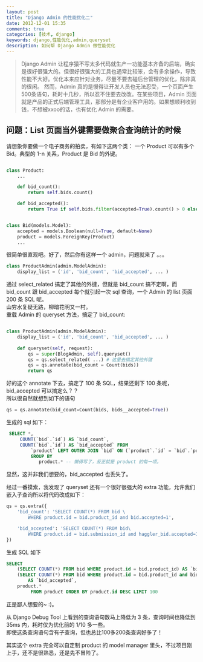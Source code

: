 ```yaml
---
layout: post
title: "Django Admin 的性能优化二"
date: 2012-12-01 15:35
comments: true
categories: [技术, django]
keywords: django,性能优化,admin,queryset
description: 如何帮 Django Admin 做性能优化
---
```


> Django Admin 让程序猿不写太多代码就生产一功能基本齐备的后端，确实是很好很强大的。但很好很强大的工具也通常比较笨，会有多余操作，导致性能不大好。优化本来应针对业务，尽量不要去碰后台管理的优化，除非真的很闲。
> 然而，Admin 真的是慢得让开发人员也无法忍受，一个页面产生500条语句，耗时十几秒，所以忍不住要去改改。在某些项目，Admin 页面就是产品的正式后端管理工具，那部分是有企业客户用的。如果想顺利收到钱，不想被xxoo的话，也有优化 Admin 的需要。

问题：List 页面当外键需要做聚合查询统计的时候
--------------------------------------

请想象你要做一个电子商务的拍卖，有如下这两个类：
一个 Product 可以有多个 Bid。典型的 1-n 关系，Product 是 Bid 的外键。

```python

class Product:
    ...

    def bid_count():
        return self.bids.count()

    def bid_accepted():
        return True if self.bids.filter(accepted=True).count() > 0 else False


class Bid(models.Model):
    accepted = models.Boolean(null=True, default=None)
    product = models.ForeignKey(Product)
    ...
```

很简单很直观吧。好了，然后你有这样一个 admin，问题就来了 。。。
```python
class ProductAdmin(admin.ModelAdmin):
    display_list = ('id', 'bid_count', 'bid_accepted', ... )

```

通过 select_related 搞定了其他的外键，但就是 bid_count 搞不定啊，而 bid_count 跟 bid_accepted 每个就引起一次 sql 查询，一个 Admin 的 list 页面 200 条 SQL 呢。    
山穷水复疑无路，柳暗花明又一村。    
重载 Admin 的 queryset 方法，搞定了 bid_count:

```python

class ProductAdmin(admin.ModelAdmin):
    display_list = ('id', 'bid_count', 'bid_accepted', ... )
    
    def queryset(self, request):
        qs = super(BlogAdmin, self).queryset()
        qs = qs.select_related( ...) # 这里去搞定其他外键
        qs = qs.annotate(bid_count = Count(bids))
        return qs
```

好的这个 annotate 下去，搞定了 100 条 SQL，结果还剩下 100 条呢，bid_accepted 可以搞定么？？    
所以很自然就想到如下的语句

```python
qs = qs.annotate(bid_count=Count(bids, bids__accepted=True))
```

生成的 sql 如下：
```sql
 SELECT *,
     COUNT(`bid`.`id`) AS `bid_count`, 
     COUNT(`bid`.`id`) AS `bid_accepted` FROM 
         `product` LEFT OUTER JOIN `bid` ON (`product`.`id` = `bid`.`product_id`) 
         GROUP BY 
            product.* -- 懒得写了，反正就是 product 的每一项。
```
显然，这并非我们想要的，bid_accepted 也丢失了。

经过一番摸索，我发现了 queryset 还有一个很好很强大的 extra 功能，允许我们嵌入子查询所以将代码改成如下：
```python
qs = qs.extra({
    'bid_count': 'SELECT COUNT(*) FROM bid \
        WHERE product.id = bid.product_id and bid.accepted=1',

    'bid_accepted': 'SELECT COUNT(*) FROM bid\
        WHERE product.id = bid.submission_id and haggler_bid.accepted=1',
})
```

生成 SQL 如下
```sql
SELECT 
    (SELECT COUNT(*) FROM bid WHERE product.id = bid.product_id) AS `bid_count`, 
    (SELECT COUNT(*) FROM bid WHERE product.id = bid.product_id and bid.accepted=1) 
        AS `bid_accepted`, 
    product.*
         FROM product ORDER BY product.id DESC LIMIT 100
```

正是鄙人想要的~ :)。

从 Django Debug Tool 上看到的查询语句数马上降低为 3 条，查询时间也降低到 35ms 内，耗时仅为优化前的 1/10 多一些。  
即使这条查询语句含有子查询，但也总比100多200条查询好多了！


其实这个 extra 完全可以自定制 product 的 model manager 里头，不过项目刚上手，还不是很熟悉，还是先不冒险了。
